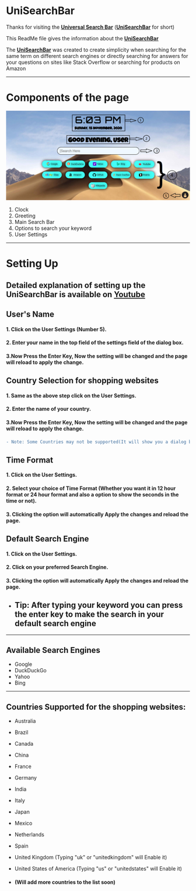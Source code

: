 # UniSearchBar

Thanks for visiting the [**Universal Search Bar**](https://dhivijit.github.io/UniSearchBar) ([**UniSearchBar**](https://dhivijit.github.io/UniSearchBar) for short)

This ReadMe file gives the information about the [**UniSearchBar**](https://dhivijit.github.io/UniSearchBar)

The [**UniSearchBar**](https://dhivijit.github.io/UniSearchBar) was created to create simplicity when searching 
for the same term on different search engines or directly searching for answers for your questions on sites like Stack Overflow or searching for products on Amazon

---

# Components of the page

![Main Page](screenshots/Main_Page.png)

1. Clock
2. Greeting
3. Main Search Bar
4. Options to search your keyword
5. User Settings

---

# Setting Up

## Detailed explanation of setting up the UniSearchBar is available on [**Youtube**](https://youtu.be/RPOw15LSyCc)

## User's Name

#### 1. Click on the User Settings (Number 5).
#### 2. Enter your name in the top field of the settings field of the dialog box.
#### 3.Now Press the Enter Key, Now the setting will be changed and the page will reload to apply the change.

## Country Selection for shopping websites

#### 1. Same as the above step click on the User Settings.
#### 2. Enter the name of your country.
#### 3.Now Press the Enter Key, Now the setting will be changed and the page will reload to apply the change.

```diff
- Note: Some Countries may not be supported(It will show you a dialog box to notify you), To add them make a issue in the repository.
```

## Time Format

#### 1. Click on the User Settings.
#### 2. Select your choice of Time Format (Whether you want it in 12 hour format or 24 hour format and also a option to show the seconds in the time or not).
#### 3. Clicking the option will automatically Apply the changes and reload the page.

## Default Search Engine

#### 1. Click on the User Settings.
#### 2. Click on your preferred Search Engine.
#### 3. Clicking the option will automatically Apply the changes and reload the page.

 - ## Tip: After typing your keyword you can press the enter key to make the search in your default search engine

---
## Available Search Engines 

 - Google
 - DuckDuckGo
 - Yahoo
 - Bing

---

## Countries Supported for the shopping websites:

 - Australia
 - Brazil
 - Canada
 - China
 - France
 - Germany
 - India
 - Italy
 - Japan
 - Mexico
 - Netherlands
 - Spain
 - United Kingdom (Typing "uk" or "unitedkingdom" will Enable it)
 - United States of America (Typing "us" or "unitedstates" will Enable it) 

  - #### (Will add more countries to the list soon)
